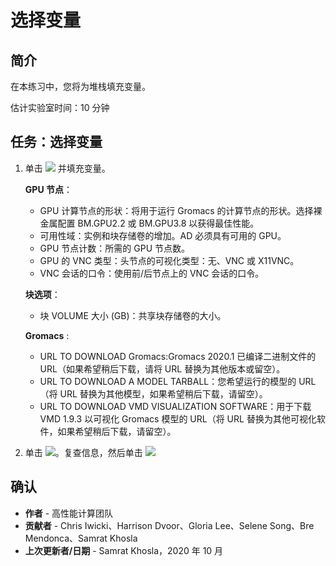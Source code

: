 # 选择变量

## 简介

在本练习中，您将为堆栈填充变量。

估计实验室时间：10 分钟

## 任务：选择变量

1.  单击 ![](./images/next.png) 并填充变量。
    
    **GPU 节点**：
    
    *   GPU 计算节点的形状：将用于运行 Gromacs 的计算节点的形状。选择裸金属配置 BM.GPU2.2 或 BM.GPU3.8 以获得最佳性能。
    *   可用性域：实例和块存储卷的增加。AD 必须具有可用的 GPU。
    *   GPU 节点计数：所需的 GPU 节点数。
    *   GPU 的 VNC 类型：头节点的可视化类型：无、VNC 或 X11VNC。
    *   VNC 会话的口令：使用前/后节点上的 VNC 会话的口令。
    
    **块选项**：
    
    *   块 VOLUME 大小 (GB)：共享块存储卷的大小。
    
    **Gromacs** :
    
    *   URL TO DOWNLOAD Gromacs:Gromacs 2020.1 已编译二进制文件的 URL（如果希望稍后下载，请将 URL 替换为其他版本或留空）。
    *   URL TO DOWNLOAD A MODEL TARBALL：您希望运行的模型的 URL（将 URL 替换为其他模型，如果希望稍后下载，请留空）。
    *   URL TO DOWNLOAD VMD VISUALIZATION SOFTWARE：用于下载 VMD 1.9.3 以可视化 Gromacs 模型的 URL（将 URL 替换为其他可视化软件，如果希望稍后下载，请留空）。
2.  单击 ![](./images/next.png)。复查信息，然后单击 ![](./images/create.png)
    

## 确认

*   **作者** - 高性能计算团队
*   **贡献者** - Chris Iwicki、Harrison Dvoor、Gloria Lee、Selene Song、Bre Mendonca、Samrat Khosla
*   **上次更新者/日期** - Samrat Khosla，2020 年 10 月
